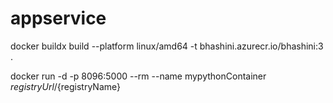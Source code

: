 # appservice
docker buildx build --platform linux/amd64 -t bhashini.azurecr.io/bhashini:3 .

docker run -d -p 8096:5000 --rm --name mypythonContainer ${registryUrl}/${registryName}
